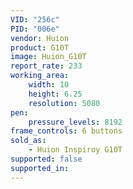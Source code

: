 ```yaml
---
VID: "256c"
PID: "006e"
vendor: Huion
product: G10T
image: Huion_G10T
report_rate: 233
working_area:
    width: 10
    height: 6.25
    resolution: 5080
pen:
    pressure_levels: 8192
frame_controls: 6 buttons
sold_as:
    - Huion Inspiroy G10T
supported: false
supported_in:
---
```

